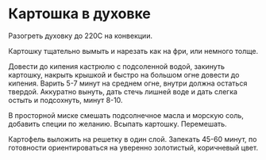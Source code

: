 # Картошка в духовке

Разогреть духовку до 220С на конвекции.

Картошку тщательно вымыть и нарезать как на фри, или немного толще.

Довести до кипения кастрюлю с подсоленной водой, закинуть картошку, накрыть крышкой и быстро на большом огне довести до кипения. Варить 5-7 минут на среднем огне,  внутри должна остаться твердой. Аккуратно вынуть, дать стечь лишней воде и дать слегка остыть и подсохнуть, минут 8-10.

В просторной миске смешать подсолнечное масла и морскую соль, добавить специи по желанию. Всыпать картошку. Перемешать.

Картофель выложить на решетку в один слой. Запекать 45-60 минут, по готовности ориентироваться на уверенно золотистый, коричневый цвет.
